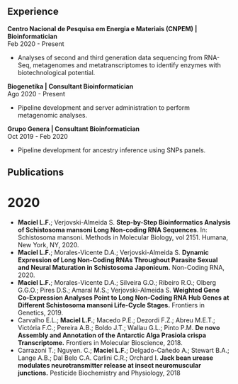 ## Experience

**Centro Nacional de Pesquisa em Energia e Materiais (CNPEM) | Bioinformatician** <br> Feb 2020 - Present
<ul><li>Analyses of second and third generation data sequencing from RNA-Seq, metagenomes and metatranscriptomes to identify enzymes with biotechnological potential.</li></ul>

**Biogenetika | Consultant Bioinformatician** <br> Ago 2020 - Present
<ul><li>Pipeline development and server administration to perform metagenomic analyses.</li></ul>

**Grupo Genera | Consultant Bioinformatician** <br> Oct 2019 - Feb 2020
<ul> <li>Pipeline development for ancestry inference using SNPs panels.</li> </ul>


## Publications
# 2020
<ul>
  <li><b>Maciel L.F.</b>; Verjovski-Almeida S. <b>Step-by-Step Bioinformatics Analysis of Schistosoma mansoni Long Non-coding RNA Sequences</b>. In: Schistosoma mansoni. Methods in Molecular Biology, vol 2151. Humana, New York, NY, 2020.</li>
  <li><b>Maciel L.F.</b>; Morales-Vicente D.A.; Verjovski-Almeida S. <b>Dynamic Expression of Long Non-Coding RNAs Throughout Parasite Sexual and Neural Maturation in Schistosoma Japonicum.</b> Non-Coding RNA, 2020.</li>
  <li><b>Maciel L.F.</b>; Morales-Vicente D.A.; Silveira G.O.; Ribeiro R.O.; Olberg G.G.O.; Pires D.S.; Amaral M.S.; Verjovski-Almeida S. <b>Weighted Gene Co-Expression Analyses Point to Long Non-Coding RNA Hub Genes at Different Schistosoma mansoni Life-Cycle Stages.</b> Frontiers in Genetics, 2019.</li>
  <li>Carvalho E.L.; <b>Maciel L.F.</b>; Macedo P.E.; Dezordi F.Z.; Abreu M.E.T.; Victória F.C.; Pereira A.B.; Boldo J.T.; Wallau G.L.; Pinto P.M. <b>De novo Assembly and Annotation of the Antarctic Alga Prasiola crispa Transcriptome.</b> Frontiers in Molecular Bioscience, 2018.</li> 
  <li>Carrazoni T.; Nguyen. C.; <b>Maciel L.F.</b>; Delgado-Cañedo A.; Stewart B.A.; Lange A.B.; Dal Belo C.A. Carlini C.R.; Orchard I. <b>Jack bean urease modulates neurotransmitter release at insect neuromuscular junctions.</b> Pesticide Biochemistry and Physiology, 2018</li>
 </ul>


